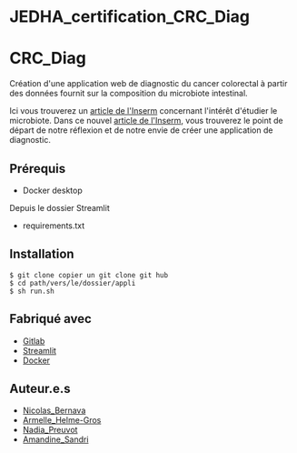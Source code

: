 # JEDHA_certification_CRC_Diag

# CRC_Diag

Création d'une application web de diagnostic du cancer colorectal à partir des données fournit sur la composition du microbiote intestinal.

Ici vous trouverez un [article de l'Inserm](https://www.inserm.fr/dossier/microbiote-intestinal-flore-intestinale/#a-chacun-son-microbiote) concernant l'intérêt d'étudier le microbiote.
Dans ce nouvel [article de l'Inserm](https://www.inserm.fr/actualite/cibler-microbiote-intestinal-pour-lutter-contre-cancer-colon/), vous trouverez le point de départ de notre réflexion et de notre envie de créer une application de diagnostic.

## Prérequis

- Docker desktop
  
Depuis le dossier Streamlit
- requirements.txt

## Installation

```
$ git clone copier un git clone git hub
$ cd path/vers/le/dossier/appli
$ sh run.sh
```

## Fabriqué avec

- [Gitlab](https://gitlab.com/)
- [Streamlit](https://www.streamlit.io/)
- [Docker](https://www.docker.com/)


## Auteur.e.s

* [Nicolas_Bernava](https://github.com/PifDaReal/Jedha_demo_day_2023.git)
* [Armelle_Helme-Gros](https://github.com/D41g0na/JEDHA_certification_CRC_Diag.git)
* [Nadia_Preuvot](https://github.com/NadiaPreuvot/Lead-a-Data-Project_Jedha_Certification_Microbiota.git)
* [Amandine_Sandri](https://github.com/amandinesandri/Jedha-fullstack)
